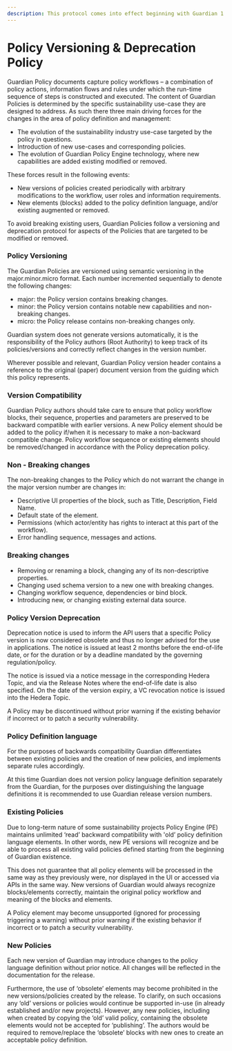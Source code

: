 ```yaml
---
description: This protocol comes into effect beginning with Guardian 1.3.0
---
```


# Policy Versioning & Deprecation Policy

Guardian Policy documents capture policy workflows – a combination of policy actions, information flows and rules under which the run-time sequence of steps is constructed and executed. The content of Guardian Policies is determined by the specific sustainability use-case they are designed to address. As such there three main driving forces for the changes in the area of policy definition and management:

-   The evolution of the sustainability industry use-case targeted by the policy in questions.&#x20;
-   Introduction of new use-cases and corresponding policies.&#x20;
-   The evolution of Guardian Policy Engine technology, where new capabilities are added existing modified or removed.&#x20;

These forces result in the following events:&#x20;

-   New versions of policies created periodically with arbitrary modifications to the workflow, user roles and information requirements.&#x20;
-   New elements (blocks) added to the policy definition language, and/or existing augmented or removed.&#x20;

To avoid breaking existing users, Guardian Policies follow a versioning and deprecation protocol for aspects of the Policies that are targeted to be modified or removed.

### Policy Versioning

The Guardian Policies are versioned using semantic versioning in the major.minor.micro format. Each number incremented sequentially to denote the following changes:&#x20;

-   major: the Policy version contains breaking changes.&#x20;
-   minor: the Policy version contains notable new capabilities and non-breaking changes.&#x20;
-   micro: the Policy release contains non-breaking changes only.&#x20;

Guardian system does not generate versions automatically, it is the responsibility of the Policy authors (Root Authority) to keep track of its policies/versions and correctly reflect changes in the version number.&#x20;

Wherever possible and relevant, Guardian Policy version header contains a reference to the original (paper) document version from the guiding which this policy represents.&#x20;

### Version Compatibility

Guardian Policy authors should take care to ensure that policy workflow blocks, their sequence, properties and parameters are preserved to be backward compatible with earlier versions. A new Policy element should be added to the policy if/when it is necessary to make a non-backward compatible change. Policy workflow sequence or existing elements should be removed/changed in accordance with the Policy deprecation policy.

### Non - Breaking changes

The non-breaking changes to the Policy which do not warrant the change in the major version number are changes in:&#x20;

-   Descriptive UI properties of the block, such as Title, Description, Field Name.&#x20;
-   Default state of the element.&#x20;
-   Permissions (which actor/entity has rights to interact at this part of the workflow).&#x20;
-   Error handling sequence, messages and actions.&#x20;

### Breaking changes

-   Removing or renaming a block, changing any of its non-descriptive properties. &#x20;
-   Changing used schema version to a new one with breaking changes.&#x20;
-   Changing workflow sequence, dependencies or bind block.&#x20;
-   Introducing new, or changing existing external data source.&#x20;

### Policy Version Deprecation

Deprecation notice is used to inform the API users that a specific Policy version is now considered obsolete and thus no longer advised for the use in applications. The notice is issued at least 2 months before the end-of-life date, or for the duration or by a deadline mandated by the governing regulation/policy.&#x20;

The notice is issued via a notice message in the corresponding Hedera Topic, and via the Release Notes where the end-of-life date is also specified. On the date of the version expiry, a VC revocation notice is issued into the Hedera Topic. &#x20;

A Policy may be discontinued without prior warning if the existing behavior if incorrect or to patch a security vulnerability.&#x20;

### Policy Definition language

For the purposes of backwards compatibility Guardian differentiates between existing policies and the creation of new policies, and implements separate rules accordingly.&#x20;

At this time Guardian does not version policy language definition separately from the Guardian, for the purposes over distinguishing the language definitions it is recommended to use Guardian release version numbers.&#x20;

### Existing Policies

Due to long-term nature of some sustainability projects Policy Engine (PE) maintains unlimited ‘read’ backward compatibility with 'old’ policy definition language elements. In other words, new PE versions will recognize and be able to process all existing valid policies defined starting from the beginning of Guardian existence.&#x20;

This does not guarantee that all policy elements will be processed in the same way as they previously were, nor displayed in the UI or accessed via APIs in the same way. New versions of Guardian would always recognize blocks/elements correctly, maintain the original policy workflow and meaning of the blocks and elements.&#x20;

A Policy element may become unsupported (ignored for processing triggering a warning) without prior warning if the existing behavior if incorrect or to patch a security vulnerability.&#x20;

### New Policies

Each new version of Guardian may introduce changes to the policy language definition without prior notice. All changes will be reflected in the documentation for the release.&#x20;

Furthermore, the use of ‘obsolete’ elements may become prohibited in the new versions/policies created by the release. To clarify, on such occasions any ‘old’ versions or policies would continue be supported in-use (in already established and/or new projects). However, any new policies, including when created by copying the ‘old’ valid policy, containing the obsolete elements would not be accepted for ‘publishing’. The authors would be required to remove/replace the ‘obsolete’ blocks with new ones to create an acceptable policy definition.&#x20;
